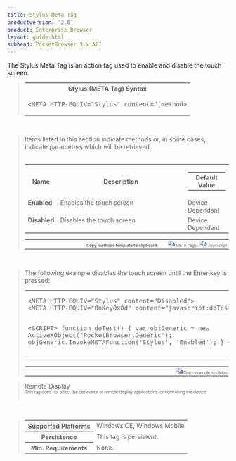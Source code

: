 ```yaml
---
title: Stylus Meta Tag
productversion: '2.0'
product: Enterprise Browser
layout: guide.html
subhead: PocketBrowser 3.x API
---
```


The Stylus Meta Tag is an action tag used to enable and disable the touch screen.

<div id="SyntaxSpan" style="display:block">
<blockquote>
<table class="clsSyntax" cellspacing="1" cellpadding="3" width="95%">
<tr>
<th class="clsSyntaxHeadings">Stylus (META Tag) Syntax
</th>
</tr>
<tr>
<td class="clsSyntaxCells">
<pre class="clsSyntaxCells">&lt;META HTTP-EQUIV="Stylus" content="[method&gt;</pre>
</td>
</tr>
</table>
</blockquote><br></div>
<div id="ParametersWOSpan" style="display:block">
<blockquote>
Items listed in this section indicate methods or, in some cases, indicate parameters which will be retrieved.
<BR><BR><table class="clsSyntax" cellspacing="1" cellpadding="3" width="95%">
<col width="10%">
<col width="68%">
<col width="22%">
<tr>
<th class="clsSyntaxHeadings">Name</th>
<th class="clsSyntaxHeadings">Description</th>
<th class="clsSyntaxHeadings">
  <table cellspacing="0" cellpadding="0">
    <tr>
      <td width="85%" class="clsSyntaxHeadings" style="border-bottom-style: none;">Default Value</td>
    </tr>
  </table>
</th>
</tr>
<tr>
<td valign="top" class="clsSyntaxCells"><b>Enabled</b></td>
<td valign="top" class="clsSyntaxCells">Enables the touch screen</td>
<td valign="top" class="clsSyntaxCells">Device Dependant</td>
</tr>
<tr>
<td valign="top" class="clsSyntaxCells"><b>Disabled</b></td>
<td valign="top" class="clsSyntaxCells">Disables the touch screen</td>
<td valign="top" class="clsSyntaxCells">Device Dependant</td>
</tr>
</table>
<table cellspacing="1" cellpadding="3" width="95%">
<col width="78%">
<col width="8%">
<col width="1%">
<col width="5%">
<col width="1%">
<col width="5%">
<col width="2%">
<tr align="right">
<td></td>
<td valign="bottom" style="border-bottom-style: none;font-weight:normal;font-size:xx-small;"><nobr><b>Copy methods template to clipboard:</b></nobr></td>
<td></td>
<td valign="bottom" style="border-bottom-style: none;font-weight:normal;font-size:xx-small;"><nobr><img id="imgCopyDefaultsWO" alt="Copy META Tag template to clipboard" onclick="CopyTemplate('txtMETATemplateWO')" onmouseover="this.style.cursor='hand'" src="../Resources/CopyDefaults.gif">
			META Tags
		</nobr></td>
<td></td>
<td valign="middle" style="border-bottom-style: none;font-weight:normal;font-size:xx-small;"><nobr><img id="imgCopyDefaultsWO" alt="Copy Javascript template to clipboard" onclick="CopyTemplate('txtJavascriptTemplateWO')" onmouseover="this.style.cursor='hand'" src="../Resources/CopyDefaults.gif">
			Javascript
		</nobr></td>
<td></td>
</tr>
</table>
<div style="display:none"><textarea id="txtMETATemplateWO">&lt;!-- 
The Stylus META Tag is an action tag used to enable or disable the touch screen.
--&gt;

&lt;!-- &lt;META HTTP-Equiv="Stylus" Content="Enabled"&gt; --&gt;      &lt;!-- Enables the touch screen --&gt;
&lt;!-- &lt;META HTTP-Equiv="Stylus" Content="Disabled"&gt; --&gt;      &lt;!-- Disables the touch screen --&gt;</textarea></div>
<div style="display:none"><textarea id="txtJavascriptTemplateWO">&lt;script&gt;
/*
The Stylus META Tag is an action tag used to enable or disable the touch screen.
*/

function doStylusInit()
{
var objGeneric = new ActiveXObject("PocketBrowser.Generic");

//objGeneric.InvokeMETAFunction('Stylus', 'Enabled');      /* Enables the touch screen */
//objGeneric.InvokeMETAFunction('Stylus', 'Disabled');      /* Disables the touch screen */

}
&lt;/script&gt;</textarea></div>
</blockquote><br></div>

<div id="ExamplesSpan" style="display:block">
<blockquote>
<p>The following example disables the touch screen until the Enter key is pressed:</p>
<table class="clsSyntax" cellspacing="1" cellpadding="3" width="95%">
<tr>
<td>
  <pre class="clsSyntaxCells">
&lt;META HTTP-EQUIV="Stylus" content="Disabled"&gt;
&lt;META HTTP-EQUIV="OnKey0x0d" content="javascript:doTest();"&gt;

&lt;SCRIPT&gt;
function doTest()
{
var objGeneric = new ActiveXObject("PocketBrowser.Generic");
objGeneric.InvokeMETAFunction('Stylus', 'Enabled');
}
&lt;/SCRIPT&gt;
</pre>
</td>
</tr>
</table>
<table cellspacing="1" cellpadding="3" width="95%">
<col width="85%">
<col width="15%">
<tr align="right">
<td></td>
<td valign="bottom" style="border-bottom-style: none;font-weight:normal;font-size:xx-small;"><nobr><img id="imgCopyDefaults" alt="Copy example to clipboard" onmouseover="this.style.cursor='hand'" src="../Resources/CopyDefaults.gif" onclick="CopyTemplate('ID0EQB');">
			Copy example to clipboard
		</nobr></td>
</tr>
</table>
<div id="Examples" style="display:none"><textarea id="ID0EQB">&lt;!-- 
The following example disables the touch screen until the Enter key is pressed:
--&gt;

&lt;META HTTP-EQUIV="Stylus" content="Disabled"&gt;
&lt;META HTTP-EQUIV="OnKey0x0d" content="javascript:doTest();"&gt;

&lt;SCRIPT&gt;
function doTest()
{
var objGeneric = new ActiveXObject("PocketBrowser.Generic");
objGeneric.InvokeMETAFunction('Stylus', 'Enabled');
}
&lt;/SCRIPT&gt;
</textarea></div>
</blockquote>
</div>
<div id="RemarksSpan" style="display:block">
<blockquote>
<DIV class="clsRef">Remote Display</DIV>
<DIV style="font-family:verdana,arial,helvetica;font-size:x-small;">This tag does not affect the behaviour of remote display applications for controlling the device</DIV>
<pre style="font-family:courier;font-size:small;"></pre>
</blockquote><br></div>
<div id="InfoSpan" style="display:block">
<blockquote>
<table>
<tr>
<th>Supported Platforms</th>
<td>Windows CE, Windows Mobile</td>
</tr>
<tr>
<th>Persistence</th>
<td>This tag is persistent.</td>
</tr>
<tr>
<th>Min. Requirements</th>
<td>None.</td>
</tr>
</table>
</blockquote><br></div>
<div id="DefaultParamsSpan" style="display:none">
<pre><textarea id="DefaultParameters"></textarea></pre>
</div>

